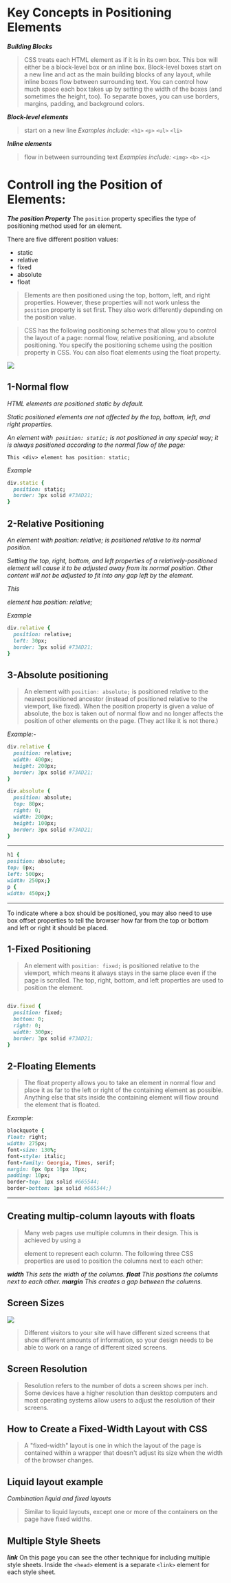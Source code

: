 # Key Concepts in Positioning Elements

***Building Blocks***
> CSS treats each HTML element as if it is in its own box. This box will either be a block-level box or an inline box.
> Block-level boxes start on a new line and act as the main building blocks of any layout, while inline boxes flow between surrounding text. You can control how much space each box takes up by setting the width of the boxes (and sometimes the height, too). To separate boxes, you can use borders, margins, padding, and background colors.


***Block-level elements***
> start on a new line
*Examples include:*
`<h1>` `<p>` `<ul>` `<li>`


***Inline elements***
> flow in between surrounding text
*Examples include:*
`<img>` `<b>` `<i>`



# Controll ing the Position of Elements:
***The position Property***
The `position` property specifies the type of positioning method used for an element.

There are five different position values:

- static
- relative
- fixed
- absolute
- float

> Elements are then positioned using the top, bottom, left, and right properties. However, these properties will not work unless the `position` property is set first. They also work differently depending on the position value.


> CSS has the following positioning schemes that allow you to control <br>
> the layout of a page: normal flow, relative positioning, and absolute <br>
> positioning. You specify the positioning scheme using the position <br>
> property in CSS. You can also float elements using the float property. <br>


![](https://www.gurukulzone.com/css/images/d.png)


## 1-Normal flow


*HTML elements are positioned static by default.*

*Static positioned elements are not affected by the top, bottom, left, and right properties.*

*An element with` position: static;` is not positioned in any special way; it is always positioned according to the normal flow of the page:*

`This <div> element has position: static;`

*Example*

``` ruby
div.static {
  position: static;
  border: 3px solid #73AD21;
}
```

## 2-Relative Positioning


*An element with position: relative; is positioned relative to its normal position.*

*Setting the top, right, bottom, and left properties of a relatively-positioned element will cause it to be adjusted away from its normal position. Other content will not be adjusted to fit into any gap left by the element.*

*This <div> element has position: relative;*

*Example*

``` ruby
div.relative {
  position: relative;
  left: 30px;
  border: 3px solid #73AD21;
}
```

## 3-Absolute positioning


> An element with `position: absolute;` is positioned relative to the nearest positioned ancestor (instead of positioned relative to the viewport, like fixed).
> When the position property is given a value of absolute, the box is taken out of normal flow and no longer affects the position of other elements on the page. (They act like it is not there.)

*Example:-*
``` ruby
div.relative {
  position: relative;
  width: 400px;
  height: 200px;
  border: 3px solid #73AD21;
}

div.absolute {
  position: absolute;
  top: 80px;
  right: 0;
  width: 200px;
  height: 100px;
  border: 3px solid #73AD21;
}
``` 

<hr>

``` ruby
h1 {
position: absolute;
top: 0px;
left: 500px;
width: 250px;}
p {
width: 450px;}
```


<hr>


To indicate where a box should be positioned, you may also need to use <br>
box offset properties to tell the browser how far from the top or bottom <br>
and left or right it should be placed. 


## 1-Fixed Positioning


> An element with `position: fixed;` is positioned relative to the viewport, which means it always stays in the same place even if the page is scrolled. The top, right, bottom, and left properties are used to position the element.

``` ruby 

div.fixed {
  position: fixed;
  bottom: 0;
  right: 0;
  width: 300px;
  border: 3px solid #73AD21;
}
```



## 2-Floating Elements


> The float property allows you to take an element in normal flow and place it as far to the left or right of the containing element as possible. Anything else that sits inside the containing element will flow around the element that is floated.


*Example:*
``` ruby 
blockquote {
float: right;
width: 275px;
font-size: 130%;
font-style: italic;
font-family: Georgia, Times, serif;
margin: 0px 0px 10px 10px;
padding: 10px;
border-top: 1px solid #665544;
border-bottom: 1px solid #665544;}
```


<hr>

 ## Creating multip-column layouts with floats


> Many web pages use multiple columns in their design. This is achieved by using a <div> element to represent each column. The following three CSS properties are used to position the columns next to each other:

***width***
*This sets the width of the columns.*
***float***
*This positions the columns next to each other.*
***margin***
*This creates a gap between the columns.*


## Screen Sizes

![](https://www.seobility.net/en/wiki/images/6/6f/Media-Queries.png)

> Different visitors to your site will have different sized screens that show different amounts of information, so your design needs to be able to work on a range of different sized screens.

## Screen Resolution
> Resolution refers to the number of dots a screen shows per inch. Some devices have a higher resolution than desktop computers and most operating systems allow users to adjust the resolution of their screens.

## How to Create a Fixed-Width Layout with CSS
> A "fixed-width" layout is one in which the layout of the page is contained within a wrapper that doesn't adjust its size when the width of the browser changes.



## Liquid layout example
*Combination liquid and fixed layouts*
> Similar to liquid layouts, except one or more of the containers on the page have fixed widths.



## Multiple Style Sheets

***link***
On this page you can see the other technique for including multiple style sheets. Inside the `<head>` element is a separate `<link>` element for each style sheet.







